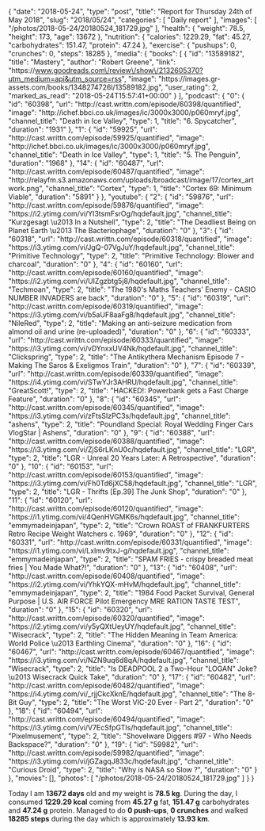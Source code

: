 {
    "date": "2018-05-24",
    "type": "post",
    "title": "Report for Thursday 24th of May 2018",
    "slug": "2018\/05\/24",
    "categories": [
        "Daily report"
    ],
    "images": [
        "\/photos\/2018-05-24\/20180524_181729.jpg"
    ],
    "health": {
        "weight": 78.5,
        "height": 173,
        "age": 13672
    },
    "nutrition": {
        "calories": 1229.29,
        "fat": 45.27,
        "carbohydrates": 151.47,
        "protein": 47.24
    },
    "exercise": {
        "pushups": 0,
        "crunches": 0,
        "steps": 18285
    },
    "media": {
        "books": [
            {
                "id": "13589182",
                "title": "Mastery",
                "author": "Robert Greene",
                "link": "https:\/\/www.goodreads.com\/review\/show\/2132605370?utm_medium=api&utm_source=rss",
                "image": "https:\/\/images.gr-assets.com\/books\/1348274726l\/13589182.jpg",
                "user_rating": 2,
                "marked_as_read": "2018-05-24T15:57:41+00:00"
            }
        ],
        "podcast": {
            "0": {
                "id": "60398",
                "url": "http:\/\/cast.writtn.com\/episode\/60398\/quantified",
                "image": "http:\/\/ichef.bbci.co.uk\/images\/ic\/3000x3000\/p060mryf.jpg",
                "channel_title": "Death in Ice Valley",
                "type": 1,
                "title": "6. Spycatcher",
                "duration": "1931"
            },
            "1": {
                "id": "59925",
                "url": "http:\/\/cast.writtn.com\/episode\/59925\/quantified",
                "image": "http:\/\/ichef.bbci.co.uk\/images\/ic\/3000x3000\/p060mryf.jpg",
                "channel_title": "Death in Ice Valley",
                "type": 1,
                "title": "5. The Penguin",
                "duration": "1968"
            },
            "14": {
                "id": "60487",
                "url": "http:\/\/cast.writtn.com\/episode\/60487\/quantified",
                "image": "http:\/\/relayfm.s3.amazonaws.com\/uploads\/broadcast\/image\/17\/cortex_artwork.png",
                "channel_title": "Cortex",
                "type": 1,
                "title": "Cortex 69: Minimum Viable",
                "duration": "5891"
            }
        },
        "youtube": {
            "2": {
                "id": "59876",
                "url": "http:\/\/cast.writtn.com\/episode\/59876\/quantified",
                "image": "https:\/\/i2.ytimg.com\/vi\/YI3tsmFsrOg\/hqdefault.jpg",
                "channel_title": "Kurzgesagt \u2013 In a Nutshell",
                "type": 2,
                "title": "The Deadliest Being on Planet Earth \u2013 The Bacteriophage",
                "duration": "0"
            },
            "3": {
                "id": "60318",
                "url": "http:\/\/cast.writtn.com\/episode\/60318\/quantified",
                "image": "https:\/\/i3.ytimg.com\/vi\/JgQ-07VgJuY\/hqdefault.jpg",
                "channel_title": "Primitive Technology",
                "type": 2,
                "title": "Primitive Technology: Blower and charcoal",
                "duration": "0"
            },
            "4": {
                "id": "60160",
                "url": "http:\/\/cast.writtn.com\/episode\/60160\/quantified",
                "image": "https:\/\/i2.ytimg.com\/vi\/UIZgzbtg5j8\/hqdefault.jpg",
                "channel_title": "Techmoan",
                "type": 2,
                "title": "The 1980's Maths Teachers' Enemy - CASIO NUMBER INVADERS are back",
                "duration": "0"
            },
            "5": {
                "id": "60319",
                "url": "http:\/\/cast.writtn.com\/episode\/60319\/quantified",
                "image": "https:\/\/i3.ytimg.com\/vi\/b5aUF8aaFg8\/hqdefault.jpg",
                "channel_title": "NileRed",
                "type": 2,
                "title": "Making an anti-seizure medication from almond oil and urine (re-uploaded)",
                "duration": "0"
            },
            "6": {
                "id": "60333",
                "url": "http:\/\/cast.writtn.com\/episode\/60333\/quantified",
                "image": "https:\/\/i3.ytimg.com\/vi\/vDYnxxUV4Nk\/hqdefault.jpg",
                "channel_title": "Clickspring",
                "type": 2,
                "title": "The Antikythera Mechanism Episode 7 - Making The Saros & Exeligmos Train",
                "duration": "0"
            },
            "7": {
                "id": "60339",
                "url": "http:\/\/cast.writtn.com\/episode\/60339\/quantified",
                "image": "https:\/\/i4.ytimg.com\/vi\/STwYJr3AHRU\/hqdefault.jpg",
                "channel_title": "GreatScott!",
                "type": 2,
                "title": "HACKED!: Powerbank gets a Fast Charge Feature",
                "duration": "0"
            },
            "8": {
                "id": "60345",
                "url": "http:\/\/cast.writtn.com\/episode\/60345\/quantified",
                "image": "https:\/\/i3.ytimg.com\/vi\/zFtsSIzPC3s\/hqdefault.jpg",
                "channel_title": "ashens",
                "type": 2,
                "title": "Poundland Special: Royal Wedding Finger Cars VlogStar | Ashens",
                "duration": "0"
            },
            "9": {
                "id": "60388",
                "url": "http:\/\/cast.writtn.com\/episode\/60388\/quantified",
                "image": "https:\/\/i3.ytimg.com\/vi\/ZjS6rLKnU0c\/hqdefault.jpg",
                "channel_title": "LGR",
                "type": 2,
                "title": "LGR - Unreal 20 Years Later: A Retrospective",
                "duration": "0"
            },
            "10": {
                "id": "60153",
                "url": "http:\/\/cast.writtn.com\/episode\/60153\/quantified",
                "image": "https:\/\/i3.ytimg.com\/vi\/Fh0Td6jXC58\/hqdefault.jpg",
                "channel_title": "LGR",
                "type": 2,
                "title": "LGR - Thrifts [Ep.39] The Junk Shop",
                "duration": "0"
            },
            "11": {
                "id": "60120",
                "url": "http:\/\/cast.writtn.com\/episode\/60120\/quantified",
                "image": "https:\/\/i1.ytimg.com\/vi\/4QenHVGMK6s\/hqdefault.jpg",
                "channel_title": "emmymadeinjapan",
                "type": 2,
                "title": "Crown ROAST of FRANKFURTERS Retro Recipe Weight Watchers c. 1969",
                "duration": "0"
            },
            "12": {
                "id": "60331",
                "url": "http:\/\/cast.writtn.com\/episode\/60331\/quantified",
                "image": "https:\/\/i1.ytimg.com\/vi\/Lxlmv9txJ-g\/hqdefault.jpg",
                "channel_title": "emmymadeinjapan",
                "type": 2,
                "title": "SPAM FRIES - crispy breaded meat fries | You Made What?!",
                "duration": "0"
            },
            "13": {
                "id": "60408",
                "url": "http:\/\/cast.writtn.com\/episode\/60408\/quantified",
                "image": "https:\/\/i2.ytimg.com\/vi\/YhkYQX-mHvM\/hqdefault.jpg",
                "channel_title": "emmymadeinjapan",
                "type": 2,
                "title": "1984 Food Packet Survival, General Purpose | U.S. AIR FORCE Pilot Emergency MRE RATION TASTE TEST",
                "duration": "0"
            },
            "15": {
                "id": "60320",
                "url": "http:\/\/cast.writtn.com\/episode\/60320\/quantified",
                "image": "https:\/\/i2.ytimg.com\/vi\/y5yQXtUeyUY\/hqdefault.jpg",
                "channel_title": "Wisecrack",
                "type": 2,
                "title": "The Hidden Meaning in Team America: World Police \u2013 Earthling Cinema",
                "duration": "0"
            },
            "16": {
                "id": "60467",
                "url": "http:\/\/cast.writtn.com\/episode\/60467\/quantified",
                "image": "https:\/\/i3.ytimg.com\/vi\/NZN9uq6d8qA\/hqdefault.jpg",
                "channel_title": "Wisecrack",
                "type": 2,
                "title": "Is DEADPOOL 2 a Two-Hour \"LOGAN\" Joke? \u2013 Wisecrack Quick Take",
                "duration": "0"
            },
            "17": {
                "id": "60482",
                "url": "http:\/\/cast.writtn.com\/episode\/60482\/quantified",
                "image": "https:\/\/i4.ytimg.com\/vi\/_rjjCkcXknE\/hqdefault.jpg",
                "channel_title": "The 8-Bit Guy",
                "type": 2,
                "title": "The Worst VIC-20 Ever - Part 2",
                "duration": "0"
            },
            "18": {
                "id": "60494",
                "url": "http:\/\/cast.writtn.com\/episode\/60494\/quantified",
                "image": "https:\/\/i3.ytimg.com\/vi\/V7EcSfpGTIs\/hqdefault.jpg",
                "channel_title": "Pixelmusement",
                "type": 2,
                "title": "Shovelware Diggers #97 - Who Needs Backspace?",
                "duration": "0"
            },
            "19": {
                "id": "59982",
                "url": "http:\/\/cast.writtn.com\/episode\/59982\/quantified",
                "image": "https:\/\/i3.ytimg.com\/vi\/jGZagqJ833c\/hqdefault.jpg",
                "channel_title": "Curious Droid",
                "type": 2,
                "title": "Why is NASA so Slow ?",
                "duration": "0"
            }
        },
        "movies": [],
        "photos": [
            "\/photos\/2018-05-24\/20180524_181729.jpg"
        ]
    }
}

Today I am <strong>13672 days</strong> old and my weight is <strong>78.5 kg</strong>. During the day, I consumed <strong>1229.29 kcal</strong> coming from <strong>45.27 g</strong> fat, <strong>151.47 g</strong> carbohydrates and <strong>47.24 g</strong> protein. Managed to do <strong>0 push-ups</strong>, <strong>0 crunches</strong> and walked <strong>18285 steps</strong> during the day which is approximately <strong>13.93 km</strong>.